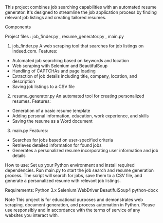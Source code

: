 This project combines job searching capabilities with an automated resume generator. It's designed to streamline the job application process by finding relevant job listings and creating tailored resumes.

Components

Project files : job_finder.py , resume_generator.py  , main.py

1. job_finder.py
A web scraping tool that searches for job listings on Indeed.com.
Features:
- Automated job searching based on keywords and location
- Web scraping with Selenium and BeautifulSoup
- Handling of CAPTCHAs and page loading
- Extraction of job details including title, company, location, and description
- Saving job listings to a CSV file

2. resume_generator.py
An automated tool for creating personalized resumes.
Features:
- Generation of a basic resume template
- Adding personal information, education, work experience, and skills
- Saving the resume as a Word document

3. main.py
Features:
- Searches for jobs based on user-specified criteria
- Retrieves detailed information for found jobs
- Generates a personalized resume incorporating user information and job details

How to use:
Set up your Python environment and install required dependencies.
Run main.py to start the job search and resume generation process.
The script will search for jobs, save them to a CSV file, and generate a personalized resume with relevant job listings.

Requirements:
Python 3.x
Selenium WebDriver
BeautifulSoup4
python-docx

Note
This project is for educational purposes and demonstrates web scraping, document generation, and process automation in Python. 
Please use responsibly and in accordance with the terms of service of any websites you interact with.
